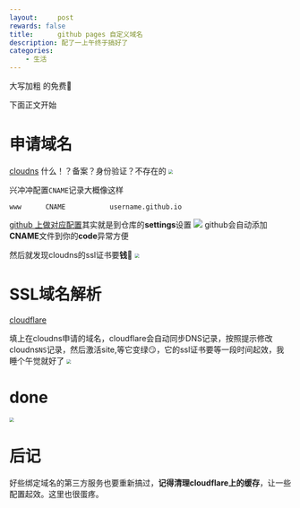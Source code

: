 ```yaml
---
layout:     post
rewards: false
title:      github pages 自定义域名
description: 配了一上午终于搞好了
categories:
    - 生活
---
```


大写加粗 的<span class='heimu'>免费</span>🤩

下面正文开始

# 申请域名
[cloudns](https://www.cloudns.net/) <span class='heimu'>什么！？备案？身份验证？不存在的</span>
<img src="https://ws2.sinaimg.cn/large/006tNc79gy1fvn0tw776nj30i00r80sx.jpg" style="zoom:50%"/>

兴冲冲配置`CNAME`记录大概像这样
```
www      CNAME           username.github.io
```
[github 上做对应配置](https://blog.github.com/2018-05-01-github-pages-custom-domains-https/)其实就是到仓库的**settings**设置
![](https://ws1.sinaimg.cn/large/006tNc79ly1fvn2d62shtj31kw0ymmz6.jpg)
github会自动添加**CNAME**文件到你的**code**异常方便

然后就发现cloudns的ssl证书要**钱**🤑
<img src="https://ws1.sinaimg.cn/large/006tNc79gy1fvn15zbud8j31kw0njgnd.jpg" style="zoom:50%"/>

# SSL域名解析
[cloudflare](https://www.cloudflare.com/)

填上在cloudns申请的域名，cloudflare会自动同步DNS记录，按照提示修改cloudns`NS`记录，然后激活site,等它变绿😏，它的ssl证书要等一段时间起效，我睡个午觉就好了
<img src="https://ws4.sinaimg.cn/large/006tNc79ly1fvn2nj9blvj31kw0n3gml.jpg" style="zoom:50%"/>

# done
<img src="https://ws1.sinaimg.cn/large/006tNc79ly1fvn2uewef6j30rw0fimx8.jpg" style="zoom:50%"/>


# 后记
好些绑定域名的第三方服务也要重新搞过，**记得清理cloudflare上的缓存**，让一些配置起效。这里也很蛋疼。
